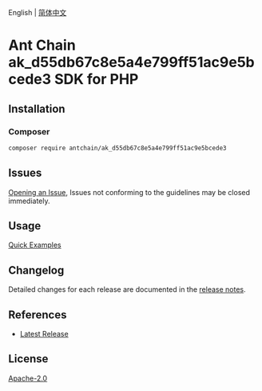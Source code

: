 English | [简体中文](README-CN.md)

# Ant Chain ak_d55db67c8e5a4e799ff51ac9e5bcede3 SDK for PHP

## Installation

### Composer

```bash
composer require antchain/ak_d55db67c8e5a4e799ff51ac9e5bcede3
```

## Issues

[Opening an Issue](https://github.com/alipay/antchain-openapi-prod-sdk/issues/new), Issues not conforming to the guidelines may be closed immediately.

## Usage

[Quick Examples](https://github.com/alipay/antchain-openapi-prod-sdk/blob/master/docs/0-Examples-EN.md#quick-examples)

## Changelog

Detailed changes for each release are documented in the [release notes](./ChangeLog.txt).

## References

* [Latest Release](https://github.com/antchain-openapi-sdk-php)

## License

[Apache-2.0](http://www.apache.org/licenses/LICENSE-2.0)
